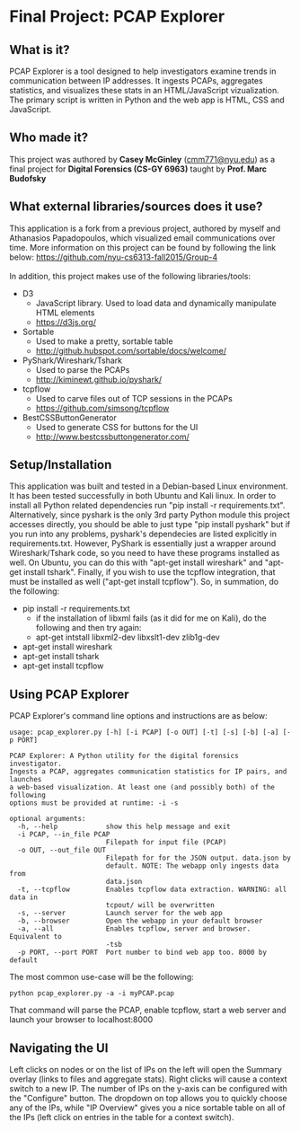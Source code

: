 # Final Project: PCAP Explorer

## What is it?
PCAP Explorer is a tool designed to help investigators examine trends in communication between IP addresses. It ingests PCAPs, aggregates statistics, and visualizes these stats in an HTML/JavaScript vizualization. The primary script is written in Python and the web app is HTML, CSS and JavaScript.

## Who made it?
This project was authored by **Casey McGinley** (cmm771@nyu.edu) as a final project for **Digital Forensics (CS-GY 6963)** taught by **Prof. Marc Budofsky**

## What external libraries/sources does it use?
This application is a fork from a previous project, authored by myself and Athanasios Papadopoulos, which visualized email communications over time. More information on this project can be found by following the link below:
https://github.com/nyu-cs6313-fall2015/Group-4
<br/><br/>
In addition, this project makes use of the following libraries/tools:
- D3
  - JavaScript library. Used to load data and dynamically manipulate HTML elements
  - https://d3js.org/
- Sortable
  - Used to make a pretty, sortable table
  - http://github.hubspot.com/sortable/docs/welcome/ 
- PyShark/Wireshark/Tshark
  - Used to parse the PCAPs
  - http://kiminewt.github.io/pyshark/ 
- tcpflow
  - Used to carve files out of TCP sessions in the PCAPs
  - https://github.com/simsong/tcpflow 
- BestCSSButtonGenerator
  - Used to generate CSS for buttons for the UI
  - http://www.bestcssbuttongenerator.com/ 

## Setup/Installation
This application was built and tested in a Debian-based Linux environment. It has been tested successfully in both Ubuntu and Kali linux. In order to install all Python related dependencies run "pip install -r requirements.txt". Alternatively, since pyshark is the only 3rd party Python module this project accesses directly, you should be able to just type "pip install pyshark" but if you run into any problems, pyshark's dependecies are listed explicitly in requirements.txt. However, PyShark is essentially just a wrapper around Wireshark/Tshark code, so you need to have these programs installed as well. On Ubuntu, you can do this with "apt-get install wireshark" and "apt-get install tshark". Finally, if you wish to use the tcpflow integration, that must be installed as well ("apt-get install tcpflow"). So, in summation, do the following:
- pip install -r requirements.txt
  - if the installation of libxml fails (as it did for me on Kali), do the following and then try again:
  - apt-get intstall libxml2-dev libxslt1-dev zlib1g-dev
- apt-get install wireshark
- apt-get install tshark
- apt-get install tcpflow

## Using PCAP Explorer
PCAP Explorer's command line options and instructions are as below:
```
usage: pcap_explorer.py [-h] [-i PCAP] [-o OUT] [-t] [-s] [-b] [-a] [-p PORT]

PCAP Explorer: A Python utility for the digital forensics investigator.
Ingests a PCAP, aggregates communication statistics for IP pairs, and launches
a web-based visualization. At least one (and possibly both) of the following
options must be provided at runtime: -i -s

optional arguments:
  -h, --help            show this help message and exit
  -i PCAP, --in_file PCAP
                        Filepath for input file (PCAP)
  -o OUT, --out_file OUT
                        Filepath for for the JSON output. data.json by
                        default. NOTE: The webapp only ingests data from
                        data.json
  -t, --tcpflow         Enables tcpflow data extraction. WARNING: all data in
                        tcpout/ will be overwritten
  -s, --server          Launch server for the web app
  -b, --browser         Open the webapp in your default browser
  -a, --all             Enables tcpflow, server and browser. Equivalent to
                        -tsb
  -p PORT, --port PORT  Port number to bind web app too. 8000 by default
```
The most common use-case will be the following:
```
python pcap_explorer.py -a -i myPCAP.pcap
```
That command will parse the PCAP, enable tcpflow, start a web server and launch your browser to localhost:8000

## Navigating the UI
Left clicks on nodes or on the list of IPs on the left will open the Summary overlay (links to files and aggregate stats). Right clicks will cause a context switch to a new IP. The number of IPs on the y-axis can be configured with the "Configure" button. The dropdown on top allows you to quickly choose any of the IPs, while "IP Overview" gives you a nice sortable table on all of the IPs (left click on entries in the table for a context switch).
